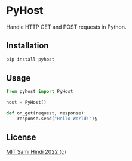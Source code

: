 # PyHost

Handle HTTP GET and POST requests in Python.

## Installation

```bash
pip install pyhost
```

## Usage

```python
from pyhost import PyHost

host = PyHost()

def on_get(request, response):
    response.send("Hello World!")§
```

## License

[MIT Sami Hindi 2022 (c)](https://choosealicense.com/licenses/mit/)
